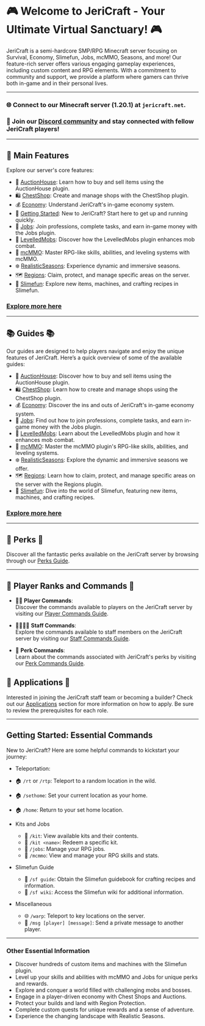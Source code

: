 # 🎮 Welcome to JeriCraft - Your Ultimate Virtual Sanctuary! 🎮

JeriCraft is a semi-hardcore SMP/RPG Minecraft server focusing on Survival, Economy, Slimefun, Jobs, mcMMO, Seasons, and
more! Our feature-rich server offers various engaging gameplay experiences, including custom content and RPG elements.
With a commitment to community and support, we provide a platform where gamers can thrive both in-game and in their
personal lives.

---

### 🌐 Connect to our Minecraft server (1.20.1) at `jericraft.net`.

### 💫 Join our [Discord community](https://discord.gg/wuVcM9AZrr) and stay connected with fellow JeriCraft players!

---

## 📝 Main Features

Explore our server's core features:

- 📢 [AuctionHouse](/MINECRAFT/guides/AuctionHouse.md): Learn how to buy and sell items using the AuctionHouse plugin.
- 🛍️ [ChestShop](/MINECRAFT/guides/ChestShop.md): Create and manage shops with the ChestShop plugin.
- 💰 [Economy](/MINECRAFT/guides/Economy.md): Understand JeriCraft's in-game economy system.
- 🌟 [Getting Started](/MINECRAFT/guides/GettingStarted.md): New to JeriCraft? Start here to get up and running quickly.
- 💼 [Jobs](/MINECRAFT/guides/Jobs.md): Join professions, complete tasks, and earn in-game money with the Jobs plugin.
- 🦾 [LevelledMobs](/MINECRAFT/guides/LevelledMobs.md): Discover how the LevelledMobs plugin enhances mob combat.
- 🔱 [mcMMO](/MINECRAFT/guides/mcMMO.md): Master RPG-like skills, abilities, and leveling systems with mcMMO.
- ❄️ [RealisticSeasons](/MINECRAFT/guides/RealisticSeasons.md): Experience dynamic and immersive seasons.
- 🗺️ [Regions](/MINECRAFT/guides/Regions.md): Claim, protect, and manage specific areas on the server.
- 🧪 [Slimefun](/MINECRAFT/guides/Slimefun.md): Explore new items, machines, and crafting recipes in Slimefun.

### [Explore more here](/MINECRAFT/features)

---

## 📚 Guides 📚

Our guides are designed to help players navigate and enjoy the unique features of JeriCraft. Here’s a quick overview of
some of the available guides:

- 📢 [AuctionHouse](/MINECRAFT/guides/AuctionHouse.md): Discover how to buy and sell items using the AuctionHouse plugin.
- 🛍️ [ChestShop](/MINECRAFT/guides/ChestShop.md): Learn how to create and manage shops using the ChestShop plugin.
- 💰 [Economy](/MINECRAFT/guides/Economy.md): Discover the ins and outs of JeriCraft's in-game economy system.
- 💼 [Jobs](/MINECRAFT/guides/Jobs.md): Find out how to join professions, complete tasks, and earn in-game money with the
  Jobs plugin.
- 🦾 [LevelledMobs](/MINECRAFT/guides/LevelledMobs.md): Learn about the LevelledMobs plugin and how it enhances mob
  combat.
- 🔱 [mcMMO](/MINECRAFT/guides/mcMMO.md): Master the mcMMO plugin's RPG-like skills, abilities, and leveling systems.
- ❄️ [RealisticSeasons](/MINECRAFT/guides/RealisticSeasons.md): Explore the dynamic and immersive seasons we offer.
- 🗺️ [Regions](/MINECRAFT/guides/Regions.md): Learn how to claim, protect, and manage specific areas on the server with
  the Regions plugin.
- 🧪 [Slimefun](/MINECRAFT/guides/Slimefun.md): Dive into the world of Slimefun, featuring new items, machines, and
  crafting recipes.

### [Explore more here](/MINECRAFT/guides)

---

## 🎁 Perks 🎁

Discover all the fantastic perks available on the JeriCraft server by browsing through
our [Perks Guide](/MINECRAFT/webstore/store.md).

---

## 👥 Player Ranks and Commands 👥

- 👨‍💼 **Player Commands**:  
  Discover the commands available to players on the JeriCraft server by visiting
  our [Player Commands Guide](/MINECRAFT/commands/PLAYER-COMMANDS.md).

- 👨‍💼👨‍💼 **Staff Commands**:  
  Explore the commands available to staff members on the JeriCraft server by visiting
  our [Staff Commands Guide](/MINECRAFT/commands/STAFF-COMMANDS.md).

- 🌟 **Perk Commands**:  
  Learn about the commands associated with JeriCraft's perks by visiting
  our [Perk Commands Guide](/MINECRAFT/commands/PLAYER-COMMANDS.md).

## 📝 Applications 📝

Interested in joining the JeriCraft staff team or becoming a builder? Check out
our [Applications](https://github.com/Chalwk/JeriCraftDocs/issues/new/choose) section for more information on how to
apply. Be sure to review the prerequisites for each role.

---

## Getting Started: Essential Commands

New to JeriCraft? Here are some helpful commands to kickstart your journey:

- Teleportation:
- 🏠 `/rt` or `/rtp`: Teleport to a random location in the wild.
- 🏠 `/sethome`: Set your current location as your home.
- 🏠 `/home`: Return to your set home location.

- Kits and Jobs
    - 🎒 `/kit`: View available kits and their contents.
    - 🎒 `/kit <name>`: Redeem a specific kit.
    - 💼 `/jobs`: Manage your RPG jobs.
    - 🎯 `/mcmmo`: View and manage your RPG skills and stats.

- Slimefun Guide
    - 🧪 `/sf guide`: Obtain the Slimefun guidebook for crafting recipes and information.
    - 🧪 `/sf wiki`: Access the Slimefun wiki for additional information.

- Miscellaneous
    - 🌐 `/warp`: Teleport to key locations on the server.
    - 💬 `/msg [player] [message]`: Send a private message to another player.

---

### Other Essential Information

- Discover hundreds of custom items and machines with the Slimefun plugin.
- Level up your skills and abilities with mcMMO and Jobs for unique perks and rewards.
- Explore and conquer a world filled with challenging mobs and bosses.
- Engage in a player-driven economy with Chest Shops and Auctions.
- Protect your builds and land with Region Protection.
- Complete custom quests for unique rewards and a sense of adventure.
- Experience the changing landscape with Realistic Seasons.